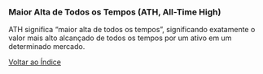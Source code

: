 ### Maior Alta de Todos os Tempos (ATH, All-Time High)

ATH significa “maior alta de todos os tempos”, significando exatamente o valor mais alto alcançado de todos os tempos por um ativo em um determinado mercado.

[Voltar ao Índice](../)